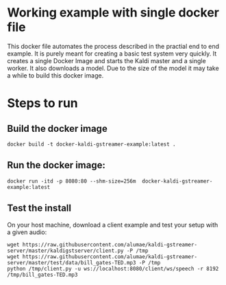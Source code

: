# Working example with single docker file
This docker file automates the process described in the practial end to end example.
It is purely meant for creating a basic test system very quickly.
It creates a single Docker Image and starts the Kaldi master and a single worker. It also downloads a model. 
Due to the size of the model it may take a while to build this docker image.

# Steps to run
## Build the docker image
```
docker build -t docker-kaldi-gstreamer-example:latest .
```

## Run the docker image:
```
docker run -itd -p 8080:80 --shm-size=256m  docker-kaldi-gstreamer-example:latest 

```

## Test the install
On your host machine, download a client example and test your setup with a given audio:
```
wget https://raw.githubusercontent.com/alumae/kaldi-gstreamer-server/master/kaldigstserver/client.py -P /tmp
wget https://raw.githubusercontent.com/alumae/kaldi-gstreamer-server/master/test/data/bill_gates-TED.mp3 -P /tmp
python /tmp/client.py -u ws://localhost:8080/client/ws/speech -r 8192 /tmp/bill_gates-TED.mp3
```
